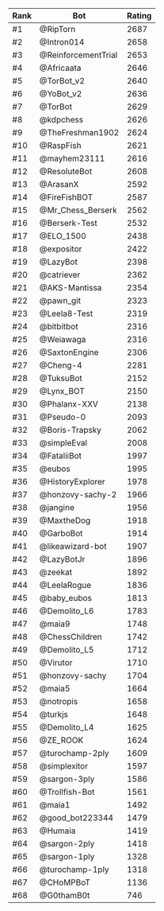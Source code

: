 Rank|Bot|Rating
---|---|---
#1|@RipTorn|2687
#2|@Intron014|2658
#3|@ReinforcementTrial|2653
#4|@Africaata|2646
#5|@TorBot_v2|2640
#6|@YoBot_v2|2636
#7|@TorBot|2629
#8|@kdpchess|2626
#9|@TheFreshman1902|2624
#10|@RaspFish|2621
#11|@mayhem23111|2616
#12|@ResoluteBot|2608
#13|@ArasanX|2592
#14|@FireFishBOT|2587
#15|@Mr_Chess_Berserk|2562
#16|@Berserk-Test|2532
#17|@ELO_1500|2438
#18|@expositor|2422
#19|@LazyBot|2398
#20|@catriever|2362
#21|@AKS-Mantissa|2354
#22|@pawn_git|2323
#23|@Leela8-Test|2319
#24|@bitbitbot|2316
#25|@Weiawaga|2316
#26|@SaxtonEngine|2306
#27|@Cheng-4|2281
#28|@TuksuBot|2152
#29|@Lynx_BOT|2150
#30|@Phalanx-XXV|2138
#31|@Pseudo-0|2093
#32|@Boris-Trapsky|2062
#33|@simpleEval|2008
#34|@FataliiBot|1997
#35|@eubos|1995
#36|@HistoryExplorer|1978
#37|@honzovy-sachy-2|1966
#38|@jangine|1956
#39|@MaxtheDog|1918
#40|@GarboBot|1914
#41|@likeawizard-bot|1907
#42|@LazyBotJr|1896
#43|@zeekat|1892
#44|@LeelaRogue|1836
#45|@baby_eubos|1813
#46|@Demolito_L6|1783
#47|@maia9|1748
#48|@ChessChildren|1742
#49|@Demolito_L5|1712
#50|@Virutor|1710
#51|@honzovy-sachy|1704
#52|@maia5|1664
#53|@notropis|1658
#54|@turkjs|1648
#55|@Demolito_L4|1625
#56|@ZE_ROOK|1624
#57|@turochamp-2ply|1609
#58|@simplexitor|1597
#59|@sargon-3ply|1586
#60|@Trollfish-Bot|1561
#61|@maia1|1492
#62|@good_bot223344|1479
#63|@Humaia|1419
#64|@sargon-2ply|1418
#65|@sargon-1ply|1328
#66|@turochamp-1ply|1318
#67|@CHoMPBoT|1136
#68|@G0thamB0t|746

